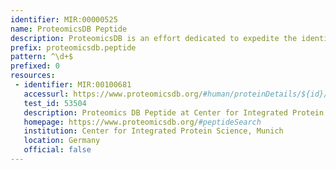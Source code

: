 ```yaml
---
identifier: MIR:00000525
name: ProteomicsDB Peptide
description: ProteomicsDB is an effort dedicated to expedite the identification of the human proteome and its use across the scientific community. This human proteome data is assembled primarily using information from liquid chromatography tandem-mass-spectrometry (LC-MS/MS) experiments involving human tissues, cell lines and body fluids. Information is accessible for individual proteins, or on the basis of protein coverage on the encoding chromosome, and for peptide components of a protein. This collection provides access to the peptides identified for a given protein.
prefix: proteomicsdb.peptide
pattern: ^\d+$
prefixed: 0
resources:
 - identifier: MIR:00100681
   accessurl: https://www.proteomicsdb.org/#human/proteinDetails/${id}/peptides/
   test_id: 53504
   description: Proteomics DB Peptide at Center for Integrated Protein Science
   homepage: https://www.proteomicsdb.org/#peptideSearch
   institution: Center for Integrated Protein Science, Munich
   location: Germany
   official: false
---
```

